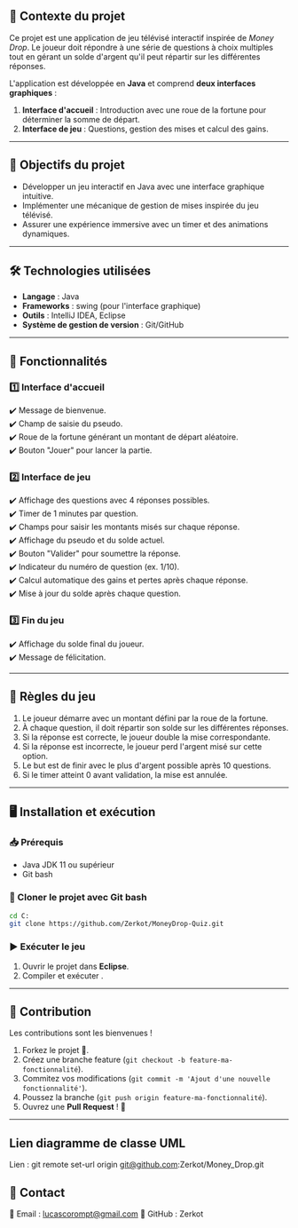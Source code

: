 


## 📌 Contexte du projet
Ce projet est une application de jeu télévisé interactif inspirée de *Money Drop*. Le joueur doit répondre à une série de questions à choix multiples tout en gérant un solde d'argent qu'il peut répartir sur les différentes réponses.

L'application est développée en **Java** et comprend **deux interfaces graphiques** :
1. **Interface d'accueil** : Introduction avec une roue de la fortune pour déterminer la somme de départ.
2. **Interface de jeu** : Questions, gestion des mises et calcul des gains.

---

## 🎯 Objectifs du projet
- Développer un jeu interactif en Java avec une interface graphique intuitive.
- Implémenter une mécanique de gestion de mises inspirée du jeu télévisé.
- Assurer une expérience immersive avec un timer et des animations dynamiques.

---

## 🛠️ Technologies utilisées
- **Langage** : Java
- **Frameworks** : swing (pour l'interface graphique)
- **Outils** : IntelliJ IDEA, Eclipse
- **Système de gestion de version** : Git/GitHub

---

## 🚀 Fonctionnalités

### 1️⃣ Interface d'accueil
✔️ Message de bienvenue.  
✔️ Champ de saisie du pseudo.  
✔️ Roue de la fortune générant un montant de départ aléatoire.  
✔️ Bouton "Jouer" pour lancer la partie.  

### 2️⃣ Interface de jeu
✔️ Affichage des questions avec 4 réponses possibles.  
✔️ Timer de 1 minutes par question.  
✔️ Champs pour saisir les montants misés sur chaque réponse.  
✔️ Affichage du pseudo et du solde actuel.  
✔️ Bouton "Valider" pour soumettre la réponse.  
✔️ Indicateur du numéro de question (ex. 1/10).  
✔️ Calcul automatique des gains et pertes après chaque réponse.  
✔️ Mise à jour du solde après chaque question.  

### 3️⃣ Fin du jeu
✔️ Affichage du solde final du joueur.  
✔️ Message de félicitation.

---

## 📜 Règles du jeu
1. Le joueur démarre avec un montant défini par la roue de la fortune.
2. À chaque question, il doit répartir son solde sur les différentes réponses.
3. Si la réponse est correcte, le joueur double la mise correspondante.
4. Si la réponse est incorrecte, le joueur perd l'argent misé sur cette option.
5. Le but est de finir avec le plus d'argent possible après 10 questions.
6. Si le timer atteint 0 avant validation, la mise est annulée.

---

## 🖥️ Installation et exécution
### 📥 Prérequis
- Java JDK 11 ou supérieur
- Git bash 

### 📌 Cloner le projet avec Git bash
```bash
cd C:
git clone https://github.com/Zerkot/MoneyDrop-Quiz.git
```

### ▶️ Exécuter le jeu
1. Ouvrir le projet dans **Eclipse**.
2. Compiler et exécuter .

---

## 🤝 Contribution
Les contributions sont les bienvenues !
1. Forkez le projet 🍴.
2. Créez une branche feature (`git checkout -b feature-ma-fonctionnalité`).
3. Commitez vos modifications (`git commit -m 'Ajout d'une nouvelle fonctionnalité'`).
4. Poussez la branche (`git push origin feature-ma-fonctionnalité`).
5. Ouvrez une **Pull Request** ! 🚀

---
## Lien diagramme de classe UML 

Lien : git remote set-url origin git@github.com:Zerkot/Money_Drop.git


## 📩 Contact
📧 Email : lucascorompt@gmail.com
🐙 GitHub : Zerkot  

